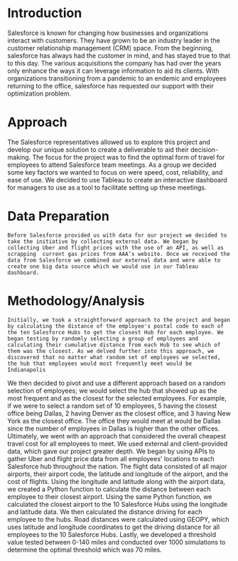 # Introduction
Salesforce is known for changing how businesses and organizations interact with customers. They have grown to be an industry leader in the customer relationship management (CRM) space. From the beginning, salesforce has always had the customer in mind, and has stayed true to that to this day. The various acquisitions the company has had over the years only enhance the ways it can leverage information to aid its clients. With organizations transitioning from a pandemic to an endemic and employees returning to the office, salesforce has requested our support with their optimization problem.

# Approach
The Salesforce representatives allowed us to explore this project and develop our unique solution to create a deliverable to aid their decision-making. The focus for the project was to find the optimal form of travel for employees to attend Salesforce team meetings. As a group we decided some key factors we wanted to focus on were speed, cost, reliability, and ease of use. We decided to use Tableau to create an interactive dashboard for managers to use as a tool to facilitate setting up these meetings.   

# Data Preparation
	Before Salesforce provided us with data for our project we decided to take the initiative by collecting external data. We began by collecting Uber and flight prices with the use of an API, as well as scrapping  current gas prices from AAA’s website. Once we received the data from Salesforce we combined our external data and were able to create one big data source which we would use in our Tableau dashboard. 

# Methodology/Analysis
	Initially, we took a straightforward approach to the project and began by calculating the distance of the employee's postal code to each of the ten Salesforce Hubs to get the closest Hub for each employee. We began testing by randomly selecting a group of employees and calculating their cumulative distance from each Hub to see which of them was the closest. As we delved further into this approach, we discovered that no matter what random set of employees we selected, the hub that employees would most frequently meet would be Indianapolis
We then decided to pivot and use a different approach based on a random selection of employees; we would select the hub that showed up as the most frequent and as the closest for the selected employees. For example, if we were to select a random set of 10 employees, 5 having the closest office being Dallas, 2 having Denver as the closest office, and 3 having New York as the closest office. The office they would meet at would be Dallas since the number of employees in Dallas is higher than the other offices. 
Ultimately, we went with an approach that considered the overall cheapest travel cost for all employees to meet. We used external and client-provided data, which gave our project greater depth. We began by using APIs to gather Uber and flight price data from all employees' locations to each Salesforce hub throughout the nation. The flight data consisted of all major airports, their airport code, the latitude and longitude of the airport, and the cost of flights. Using the longitude and latitude along with the airport data, we created a Python function to calculate the distance between each employee to their closest airport. Using the same Python function, we calculated the closest airport to the 10 Salesforce Hubs using the longitude and latitude data. We then calculated the distance driving for each employee to the hubs. Road distances were calculated using GEOPY, which uses latitude and longitude coordinates to get the driving distance for all employees to the 10 Salesforce Hubs. Lastly, we developed a threshold value tested between 0-140 miles and conducted over 1000 simulations to determine the optimal threshold which was 70 miles. 
